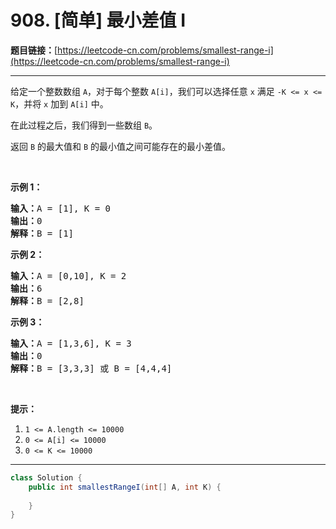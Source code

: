 # 908. [简单] 最小差值 I

**题目链接：**[https://leetcode-cn.com/problems/smallest-range-i](https://leetcode-cn.com/problems/smallest-range-i)

---

<div class="content__1Y2H">
 <div class="notranslate">
  <p>给定一个整数数组 <code>A</code>，对于每个整数 <code>A[i]</code>，我们可以选择任意&nbsp;<code>x</code> 满足&nbsp;<code>-K &lt;= x &lt;= K</code>，并将&nbsp;<code>x</code>&nbsp;加到&nbsp;<code>A[i]</code>&nbsp;中。</p> 
  <p>在此过程之后，我们得到一些数组&nbsp;<code>B</code>。</p> 
  <p>返回 <code>B</code>&nbsp;的最大值和 <code>B</code>&nbsp;的最小值之间可能存在的最小差值。</p> 
  <p>&nbsp;</p> 
  <ol> 
  </ol> 
  <p><strong>示例 1：</strong></p> 
  <pre class="language-text"><strong>输入：</strong>A = [1], K = 0
<strong>输出：</strong>0
<strong>解释：</strong>B = [1]
</pre> 
  <p><strong>示例 2：</strong></p> 
  <pre class="language-text"><strong>输入：</strong>A = [0,10], K = 2
<strong>输出：</strong>6
<strong>解释：</strong>B = [2,8]
</pre> 
  <p><strong>示例 3：</strong></p> 
  <pre class="language-text"><strong>输入：</strong>A = [1,3,6], K = 3
<strong>输出：</strong>0
<strong>解释：</strong>B = [3,3,3] 或 B = [4,4,4]
</pre> 
  <p>&nbsp;</p> 
  <p><strong>提示：</strong></p> 
  <ol> 
   <li><code>1 &lt;= A.length &lt;= 10000</code></li> 
   <li><code>0 &lt;= A[i] &lt;= 10000</code></li> 
   <li><code>0 &lt;= K &lt;= 10000</code></li> 
  </ol> 
 </div>
</div>

---

```java
class Solution {
    public int smallestRangeI(int[] A, int K) {
        
    }
}
```